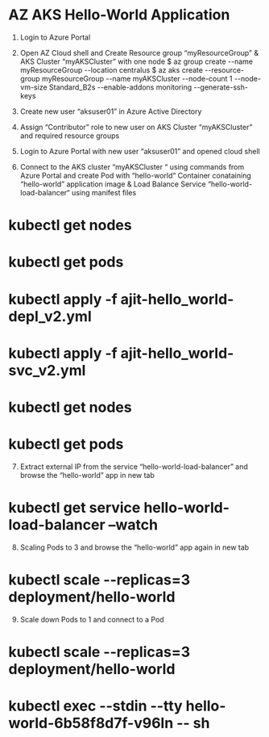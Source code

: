 # AZ AKS Hello-World Application

1.	Login to Azure Portal

2.	Open AZ Cloud shell and Create Resource group “myResourceGroup” & AKS Cluster “myAKSCluster” with one node
   $ az group create --name myResourceGroup --location centralus 
   $ az aks create --resource-group myResourceGroup --name myAKSCluster --node-count 1 --node-vm-size Standard_B2s --enable-addons monitoring --generate-ssh-keys

3.	Create new user “aksuser01” in Azure Active Directory

4.	Assign “Contributor” role to new user on AKS Cluster “myAKSCluster” and required resource groups

5.	Login to Azure Portal with new user “aksuser01” and opened cloud shell

6.	Connect to the AKS cluster “myAKSCluster “ using commands from Azure Portal and create Pod with “hello-world“ Container conataining  “hello-world” application image & Load Balance Service “hello-world-load-balancer“ using manifest files 
# kubectl get nodes
# kubectl get pods
# kubectl apply -f ajit-hello_world-depl_v2.yml
# kubectl apply -f ajit-hello_world-svc_v2.yml
# kubectl get nodes
# kubectl get pods

7.	Extract  external IP from the service “hello-world-load-balancer” and browse the “hello-world” app in new tab
# kubectl get service hello-world-load-balancer –watch

8.	Scaling Pods to 3 and browse the “hello-world” app again in new tab
# kubectl scale --replicas=3 deployment/hello-world

9.	Scale down Pods to 1 and connect to a Pod
# kubectl scale --replicas=3 deployment/hello-world
# kubectl exec --stdin --tty hello-world-6b58f8d7f-v96ln -- sh
